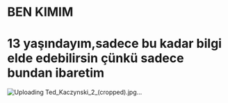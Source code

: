 # BEN KIMIM

# 13 yaşındayım,sadece bu kadar bilgi elde edebilirsin çünkü sadece bundan ibaretim
![Uploading Ted_Kaczynski_2_(cropped).jpg…]()
